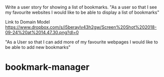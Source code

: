 Write a user story for showing a list of bookmarks.
"As a user
so that I see my favourite websites
I would like to be able to display a list of bookmarks"

Link to Domain Model
https://www.dropbox.com/s/i5beraylv43h2gw/Screen%20Shot%202018-09-24%20at%2014.47.30.png?dl=0

"As a User
so that I can add more of my favourite webpages
I would like to be able to add new bookmarks"
# bookmark-manager
